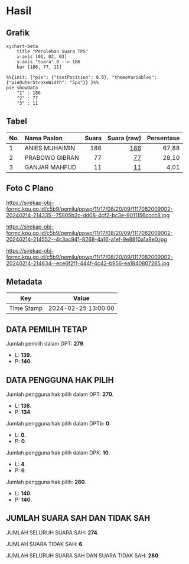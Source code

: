 # Hasil

## Grafik

```mermaid
xychart-beta
    title "Perolehan Suara TPS"
    x-axis [01, 02, 03]
    y-axis "Suara" 0 --> 186
    bar [186, 77, 11]
```

```mermaid
%%{init: {"pie": {"textPosition": 0.5}, "themeVariables": {"pieOuterStrokeWidth": "5px"}} }%%
pie showData
    "1" : 186
    "2" : 77
    "3" : 11
```

## Tabel

| No. | Nama Paslon    | Suara | Suara (raw) | Persentase |
|:--- |:-------------- | -----:| -----------:| ----------:|
| 1   | ANIES MUHAIMIN | 186   | [186][p-1]  | 67,88      |
| 2   | PRABOWO GIBRAN | 77    | [77][p-2]   | 28,10      |
| 3   | GANJAR MAHFUD  | 11    | [11][p-3]   | 4,01       |


[p-1]: https://github.com/gigit-pemilu/pemilu-2024-11-aceh/blob/main/pilpres/hitung-suara/sub/11-aceh/sub/17-bener-meriah/sub/08-bener-kelipah/sub/2009-bener-kelipah-utara/sub/002-tps/sub/paslon-1.txt
[p-2]: https://github.com/gigit-pemilu/pemilu-2024-11-aceh/blob/main/pilpres/hitung-suara/sub/11-aceh/sub/17-bener-meriah/sub/08-bener-kelipah/sub/2009-bener-kelipah-utara/sub/002-tps/sub/paslon-2.txt
[p-3]: https://github.com/gigit-pemilu/pemilu-2024-11-aceh/blob/main/pilpres/hitung-suara/sub/11-aceh/sub/17-bener-meriah/sub/08-bener-kelipah/sub/2009-bener-kelipah-utara/sub/002-tps/sub/paslon-3.txt

## Foto C Plano

https://sirekap-obj-formc.kpu.go.id/c5b9/pemilu/ppwp/11/17/08/20/09/1117082009002-20240214-214335--75805b2c-dd08-4cf2-bc3e-9011156cccc8.jpg

https://sirekap-obj-formc.kpu.go.id/c5b9/pemilu/ppwp/11/17/08/20/09/1117082009002-20240214-214552--4c3ac941-8268-4a16-a1ef-9e8810a1a9e0.jpg

https://sirekap-obj-formc.kpu.go.id/c5b9/pemilu/ppwp/11/17/08/20/09/1117082009002-20240214-214634--ece6f2f1-444f-4c42-b956-ea1840807285.jpg


## Metadata

| Key        | Value               |
| ---------- | ------------------- |
| Time Stamp | 2024-02-25 13:00:00 |


## DATA PEMILIH TETAP

Jumlah pemilih dalam DPT: **279**.
 * L: **139**.
 * P: **140**.

## DATA PENGGUNA HAK PILIH

Jumlah pengguna hak pilih dalam DPT: **270**.
 * L: **136**.
 * P: **134**.

Jumlah pengguna hak pilih dalam DPTb: **0**.
 * L: **0**.
 * P: **0**.

Jumlah pengguna hak pilih dalam DPK: **10**.
 * L: **4**.
 * P: **6**.

Jumlah pengguna hak pilih: **280**.
 * L: **140**.
 * P: **140**.

## JUMLAH SUARA SAH DAN TIDAK SAH

JUMLAH SELURUH SUARA SAH: **274**.

JUMLAH SUARA TIDAK SAH: **6**.

JUMLAH SELURUH SUARA SAH DAN SUARA TIDAK SAH: **280**.


